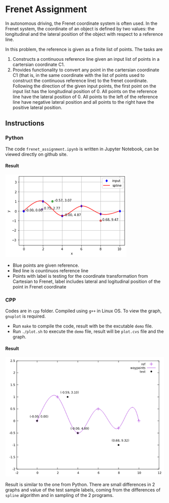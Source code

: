 # Frenet Assignment

In autonomous driving, the Frenet coordinate system is often used. In the Frenet system, the coordinate of an object is defined by two values: the longitudinal and the lateral position of the object with respect to a reference line.

In this problem, the reference is given as a finite list of points. The tasks are
1. Constructs a continuous reference line given an input list of points in a cartersian coordinate C1.
2. Provides functionality to convert any point in the cartersian coordinate C1 (that is, in the same coordinate with the list of points used to construct the continuous reference line) to the frenet coordinate. Following the direction of the given input points, the first point on the input list has the longitudinal position of 0. All points on the reference line have the lateral position of 0. All points to the left of the reference line have negative lateral position and all points to the right have the positive lateral position.

## Instructions
### Python
The code `frenet_assignment.ipynb` is written in Jupyter Notebook, can be viewed directly on github site.
#### Result
![](result_py.png)

- Blue points are given reference.
- Red line is countinuos reference line
- Points with label is testing for the coordinate transformation from Cartesian to Frenet, label includes lateral and logitudinal position of the point in Frenet coordinate

### CPP
Codes are in `cpp` folder. Compiled using `g++` in Linux OS. To view the graph, `gnuplot` is required.
- Run `make` to compile the code, result with be the excutable `demo` file.
- Run `./plot.sh` to execute the `demo` file, result will be `plot.cvs` file and the graph.

#### Result
![](cpp/result.png)

Result is similar to the one from Python. There are small differences in 2 graphs and value of the test sample labels, coming from the differences of `spline` algorithm and in sampling of the 2 programs.
